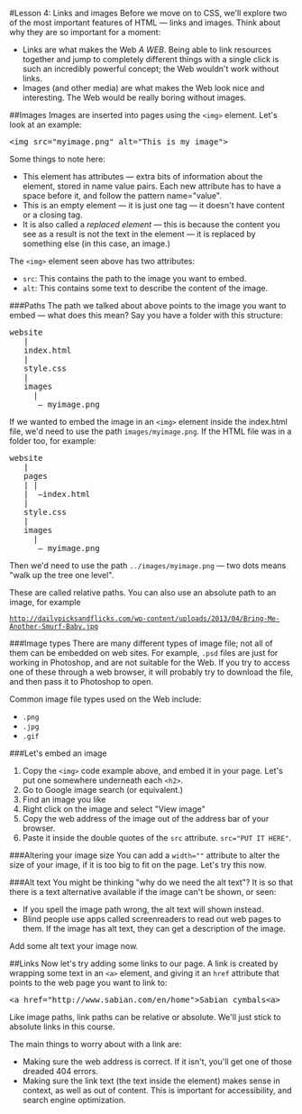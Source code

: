 #Lesson 4: Links and images
Before we move on to CSS, we'll explore two of the most important features of HTML — links and images. Think about why they are so important for a moment:

* Links are what makes the Web <em>A WEB</em>. Being able to link resources together and jump to completely different things with a single click is such an incredibly powerful concept; the Web wouldn't work without links.
* Images (and other media) are what makes the Web look nice and interesting. The Web would be really boring without images. 

##Images
Images are inserted into pages using the <code>&lt;img&gt;</code> element. Let's look at an example:

<pre>&lt;img src="myimage.png" alt="This is my image"&gt;</pre>

Some things to note here:

* This element has attributes — extra bits of information about the element, stored in name value pairs. Each new attribute has to have a space before it, and follow the pattern name="value".
* This is an empty element — it is just one tag — it doesn't have content or a closing tag.
* It is also called a <em>replaced element</em> — this is because the content you see as a result is not the text in the element — it is replaced by something else (in this case, an image.)

The <code>&lt;img&gt;</code> element seen above has two attributes:

* <code>src</code>: This contains the path to the image you want to embed.
* <code>alt</code>: This contains some text to describe the content of the image.

###Paths
The path we talked about above points to the image you want to embed — what does this mean? Say you have a folder with this structure:

<pre>website
   |
   index.html
   |
   style.css
   |
   images
     |
      — myimage.png
</pre>

If we wanted to embed the image in an <code>&lt;img&gt;</code> element inside the index.html file, we'd need to use the path <code>images/myimage.png</code>. If the HTML file was in a folder too, for example: 

<pre>website
   |
   pages
   | |
   |  —index.html
   |
   style.css
   |
   images
     |
      — myimage.png
</pre>

Then we'd need to use the path <code>../images/myimage.png</code> — two dots means "walk up the tree one level".

These are called relative paths. You can also use an absolute path to an image, for example

<code>http://dailypicksandflicks.com/wp-content/uploads/2013/04/Bring-Me-Another-Smurf-Baby.jpg</code> 

###Image types
There are many different types of image file; not all of them can be embedded on web sites. For example, <code>.psd</code> files are just for working in Photoshop, and are not suitable for the Web. If you try to access one of these through a web browser, it will probably try to download the file, and then pass it to Photoshop to open.

Common image file types used on the Web include:

* <code>.png</code>
* <code>.jpg</code>
* <code>.gif</code>

###Let's embed an image
1. Copy the <code>&lt;img&gt;</code> code example above, and embed it in your page. Let's put one somewhere underneath each <code>&lt;h2&gt;</code>.
2. Go to Google image search (or equivalent.)
3. Find an image you like
4. Right click on the image and select "View image"
5. Copy the web address of the image out of the address bar of your browser.
6. Paste it inside the double quotes of the <code>src</code> attribute. <code>src="PUT IT HERE"</code>.

###Altering your image size
You can add a <code>width=""</code> attribute to alter the size of your image, if it is too big to fit on the page. Let's try this now.



###Alt text
You might be thinking "why do we need the alt text"? It is so that there is a text alternative available if the image can't be shown, or seen:

* If you spell the image path wrong, the alt text will shown instead.
* Blind people use apps called screenreaders to read out web pages to them. If the image has alt text, they can get a description of the image.

Add some alt text your image now.


##Links
Now let's try adding some links to our page. A link is created by wrapping some text in an <code>&lt;a&gt;</code> element, and giving it an <code>href</code> attribute that points to the web page you want to link to:

<pre>&lt;a href="http://www.sabian.com/en/home"&gt;Sabian cymbals&lt;a&gt;</pre>

Like image paths, link paths can be relative or absolute. We'll just stick to absolute links in this course.

The main things to worry about with a link are:

* Making sure the web address is correct. If it isn't, you'll get one of those dreaded 404 errors.
* Making sure the link text (the text inside the element) makes sense in context, as well as out of content. This is important for accessibility, and search engine optimization.

 